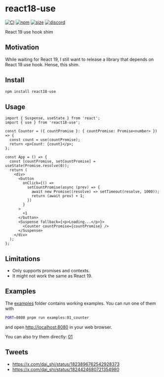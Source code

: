# react18-use

[![CI](https://img.shields.io/github/actions/workflow/status/dai-shi/react18-use/ci.yml?branch=main)](https://github.com/dai-shi/react18-use/actions?query=workflow%3ACI)
[![npm](https://img.shields.io/npm/v/react18-use)](https://www.npmjs.com/package/react18-use)
[![size](https://img.shields.io/bundlephobia/minzip/react18-use)](https://bundlephobia.com/result?p=react18-use)
[![discord](https://img.shields.io/discord/627656437971288081)](https://discord.gg/MrQdmzd)

React 19 use hook shim

## Motivation

While waiting for React 19, I still want to release a library that depends on React 19 use hook. Hense, this shim.

## Install

```bash
npm install react18-use
```

## Usage

```tsx
import { Suspense, useState } from 'react';
import { use } from 'react18-use';

const Counter = ({ countPromise }: { countPromise: Promise<number> }) => {
  const count = use(countPromise);
  return <p>Count: {count}</p>;
};

const App = () => {
  const [countPromise, setCountPromise] = useState(Promise.resolve(0));
  return (
    <div>
      <button
        onClick={() =>
          setCountPromise(async (prev) => {
            await new Promise((resolve) => setTimeout(resolve, 1000));
            return (await prev) + 1;
          })
        }
      >
        +1
      </button>
      <Suspense fallback={<p>Loading...</p>}>
        <Counter countPromise={countPromise} />
      </Suspense>
    </div>
  );
};
```

## Limitations

- Only supports promises and contexts.
- It might not work the same as React 19.

## Examples

The [examples](examples) folder contains working examples.
You can run one of them with

```bash
PORT=8080 pnpm run examples:01_counter
```

and open <http://localhost:8080> in your web browser.

You can also try them directly:
[01](https://stackblitz.com/github/dai-shi/react18-use/tree/main/examples/01_counter)

## Tweets

- https://x.com/dai_shi/status/1823896762542928373
- https://x.com/dai_shi/status/1824424680721354980
